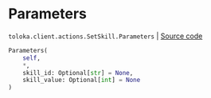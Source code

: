 # Parameters
`toloka.client.actions.SetSkill.Parameters` | [Source code](https://github.com/Toloka/toloka-kit/blob/v1.2.3/src/client/actions.py#L190)

```python
Parameters(
    self,
    *,
    skill_id: Optional[str] = None,
    skill_value: Optional[int] = None
)
```

